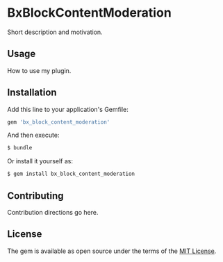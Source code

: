 # BxBlockContentModeration
Short description and motivation.

## Usage
How to use my plugin.

## Installation
Add this line to your application's Gemfile:

```ruby
gem 'bx_block_content_moderation'
```

And then execute:
```bash
$ bundle
```

Or install it yourself as:
```bash
$ gem install bx_block_content_moderation
```

## Contributing
Contribution directions go here.

## License
The gem is available as open source under the terms of the [MIT License](https://opensource.org/licenses/MIT).

